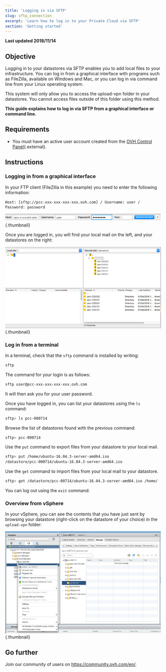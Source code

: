 ```yaml
---
title: 'Logging in via SFTP'
slug: sftp_connection
excerpt: 'Learn how to log in to your Private Cloud via SFTP'
section: 'Getting started'
---
```


**Last updated 2018/11/14**

## Objective

Logging in to your datastores via SFTP enables you to add local files to your infrastructure. You can log in from a graphical interface with programs such as FileZilla, available on Windows and Mac, or you can log in via command line from your Linux operating system.

This system will only allow you to access the upload-vpn folder in your datastores. You cannot access files outside of this folder using this method.

**This guide explains how to log in via SFTP from a graphical interface or command line.**

## Requirements

* You must have an active user account created from the [OVH Control Panel](https://ca.ovh.com/auth/?action=gotomanager){.external}.


## Instructions

### Logging in from a graphical interface

In your FTP client (FileZilla in this example) you need to enter the following information:

```
Host: [sftp://pcc-xxx-xxx-xxx-xxx.ovh.com] / Username: user / Password: password
```

![SFTP login](images/connection_sftp_filezilla_log.png){.thumbnail}

Once you are logged in, you will find your local mail on the left, and your datastores on the right:

![Login via SFTP with FileZilla](images/connection_sftp_filezilla.png){.thumbnail}


### Log in from a terminal

In a terminal, check that the `sftp` command is installed by writing:

```sh
sftp
```

The command for your login is as follows:

```sh
sftp user@pcc-xxx-xxx-xxx-xxx.ovh.com
```

It will then ask you for your user password.

Once you have logged in, you can list your datastores using the `ls` command:

```sh
sftp> ls pcc-000714
```

Browse the list of datastores found with the previous command:

```sh
sftp> pcc-000714
```

Use the `put` command to export files from your datastore to your local mail.

```sh
sftp> put /home/ubuntu-16.04.3-server-amd64.iso
/datastore/pcc-000714/ubuntu-16.04.3-server-amd64.iso  
```

Use the `get` command to import files from your local mail to your datastore.

```sh
sftp> get /datastore/pcc-00714/ubuntu-16.04.3-server-amd64.iso /home/
```

You can log out using the `exit` command.


### Overview from vSphere

In your vSphere, you can see the contents that you have just sent by browsing your datastore (right-click on the datastore of your choice) in the `upload-vpn` folder:

![SFTP connection via vSphere](images/connection_sftp_browse_datastore.png){.thumbnail}


## Go further

Join our community of users on <https://community.ovh.com/en/>.